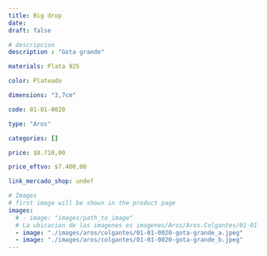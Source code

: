 ```yaml
---
title: Big drop
date: 
draft: false

# descripcion
description : "Gota grande"

materials: Plata 925

color: Plateado

dimensions: "3,7cm"

code: 01-01-0020

type: "Aros"

categories: []

price: $8.710,00

price_eftvo: $7.400,00

link_mercado_shop: undef

# Images
# first image will be shown in the product page
images:
  # - image: "images/path_to_image"
  # La ubicacion de las imagenes es imagenes/Aros/Aros.Colgantes/01-01-0020-big-drop
  - image: "./images/aros/colgantes/01-01-0020-gota-grande_a.jpeg"
  - image: "./images/aros/colgantes/01-01-0020-gota-grande_b.jpeg"
---
```

